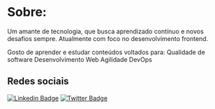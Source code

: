 # Sobre:

Um amante de tecnologia, que busca aprendizado contínuo e novos desafios sempre. Atualmente com foco no desenvolvimento frontend.

Gosto de aprender e estudar conteúdos voltados para:
Qualidade de software
Desenvolvimento Web
Agilidade
DevOps

## Redes sociais
[![Linkedin Badge](https://img.shields.io/badge/-LinkedIn-blue?style=flat-square&logo=Linkedin&logoColor=white&link=https://www.linkedin.com/in/wanderaquino/)](https://www.linkedin.com/in/wanderaquino/)
[![Twitter Badge](https://img.shields.io/badge/-Twitter-1ca0f1?style=flat-square&labelColor=1ca0f1&logo=twitter&logoColor=white&link=https://twitter.com/wander_a_cruz)](https://twitter.com/wander_a_cruz)

